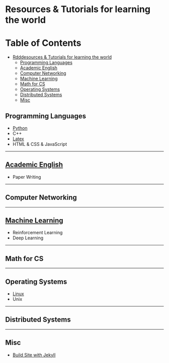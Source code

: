 
# Resources &amp; Tutorials for learning the world

Table of Contents
=================

   * [Rdddesources &amp; Tutorials for learning the world](#resources--tutorials-for-learning-the-world)
      * [Programming Languages](#programming-languages)
      * [<a href="https://github.com/feiwang20/my-weapon/wiki/Academic-English">Academic English</a>](#academic-english)
      * [Computer Networking](#computer-networking)
      * [<a href="https://github.com/feiwang20/my-weapon/wiki/Machine-Learning">Machine Learning</a>](#machine-learning)
      * [Math for CS](#math-for-cs)
      * [Operating Systems](#operating-systems)
      * [Distributed Systems](#distributed-systems)
      * [Misc](#misc)

## Programming Languages
* [Python](https://github.com/feiwang20/my-weapon/wiki/Python)
* C++
* [Latex](https://github.com/feiwang20/my-weapon/wiki/Latex)
* HTML & CSS & JavaScript

---
## [Academic English](https://github.com/feiwang20/my-weapon/wiki/Academic-English)
* Paper Writing

---
## Computer Networking

---
## [Machine Learning](https://github.com/feiwang20/my-weapon/wiki/Machine-Learning)
* Reinforcement Learning
* Deep Learning

---
## Math for CS

---
## Operating Systems
* [Linux](https://github.com/feiwang20/my-weapon/wiki/Linux)
* Unix

---

## Distributed Systems
---

## Misc
* [Build Site with Jekyll](https://github.com/feiwang20/my-weapon.wiki.git)
